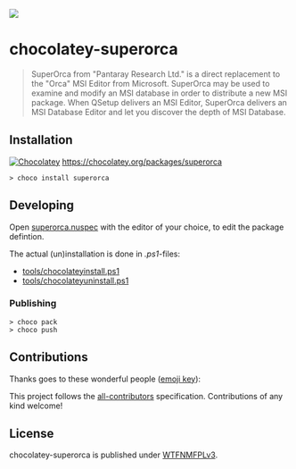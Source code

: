 ![](assets/icon.ico)

# chocolatey-superorca
> SuperOrca from "Pantaray Research Ltd." is a direct replacement to the "Orca" MSI Editor from Microsoft. SuperOrca may be used to examine and modify an MSI database in order to distribute a new MSI package. When QSetup delivers an MSI Editor, SuperOrca delivers an MSI Database Editor and let you discover the depth of MSI Database.

## Installation

[![Chocolatey](https://img.shields.io/chocolatey/v/superorca.svg)](https://chocolatey.org/packages/superorca) https://chocolatey.org/packages/superorca

    > choco install superorca

## Developing

Open [superorca.nuspec](superorca.nuspec) with the editor of your choice, to edit the package defintion.

The actual (un)installation is done in *.ps1*-files:

- [tools/chocolateyinstall.ps1](tools/chocolateyinstall.ps1)
- [tools/chocolateyuninstall.ps1](tools/chocolateyuininstall.ps1)

### Publishing

    > choco pack
    > choco push

## Contributions

Thanks goes to these wonderful people ([emoji key](https://github.com/kentcdodds/all-contributors#emoji-key)):

<!-- ALL-CONTRIBUTORS-LIST:START - Do not remove or modify this section -->
<!-- ALL-CONTRIBUTORS-LIST:END -->

This project follows the [all-contributors](https://github.com/kentcdodds/all-contributors) specification. Contributions of any kind welcome!

## License

chocolatey-superorca  is published under [WTFNMFPLv3](https://github.com/dittodhole/WTFNMFPLv3).
